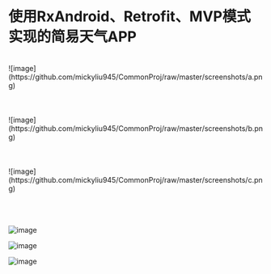 使用RxAndroid、Retrofit、MVP模式实现的简易天气APP
====
</br>
 ![image](https://github.com/mickyliu945/CommonProj/raw/master/screenshots/a.png)
</br>
</br>
</br>
</br>
 ![image](https://github.com/mickyliu945/CommonProj/raw/master/screenshots/b.png)
</br>
</br>
</br>
</br>
![image](https://github.com/mickyliu945/CommonProj/raw/master/screenshots/c.png)
</br>
</br>
</br>
</br>

![image](https://github.com/mickyliu945/CommonProj/raw/master/screenshots/c.png)

![image](https://github.com/mickyliu945/CommonProj/raw/master/screenshots/c.png)

![image](https://github.com/mickyliu945/CommonProj/raw/master/screenshots/c.png)